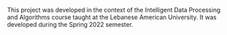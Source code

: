 This project was developed in the context of the Intelligent Data Processing and Algorithms course taught at the Lebanese American University.
It was developed during the Spring 2022 semester.
